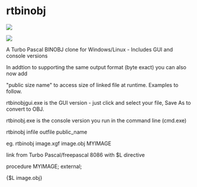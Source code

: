 # rtbinobj


![](https://github.com/retronick2020/rtbinobj/wiki/rtbinobjgui.png)

![](https://github.com/retronick2020/rtbinobj/wiki/rtbinobj.png) 

A Turbo Pascal BINOBJ clone for Windows/Linux - Includes GUI and console versions

In addtion to supporting the same output format (byte exact) you can also now add 

"public size name" to access size of linked file at runtime. Examples to follow.


rtbinobjgui.exe is the GUI version - just click and select your file, Save As to convert to OBJ.

rtbinobj.exe is the console version you run in the command line (cmd.exe)

rtbinobj infile outfile public_name

eg. rtbinobj image.xgf image.obj MYIMAGE

link from Turbo Pascal/freepascal 8086 with $L directive

procedure MYIMAGE; external;

{$L image.obj}
 
